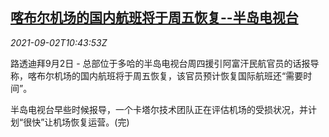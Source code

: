 <!--1630580463000-->
[喀布尔机场的国内航班将于周五恢复--半岛电视台](https://cn.reuters.com/article/afg-kabul-airport-0902-idCNKBS2FY0YB)
------

<div><i>2021-09-02T10:43:53Z</i></div><p>路透迪拜9月2日 - 总部位于多哈的半岛电视台周四援引阿富汗民航官员的话报导称，喀布尔机场的国内航班将于周五恢复，该官员预计恢复国际航班还“需要时间”。</p><p>半岛电视台早些时候报导，一个卡塔尔技术团队正在评估机场的受损状况，并计划“很快”让机场恢复运营。(完)</p>

